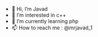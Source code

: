 - 👋 Hi, I’m Javad
- 👀 I’m interested in c++
- 🌱 I’m currently learning php 
- 📫 How to reach me : @mrjavad_1

<!---
mrjavad1/mrjavad1 is a ✨ special ✨ repository because its `README.md` (this file) appears on your GitHub profile.
You can click the Preview link to take a look at your changes.
--->
